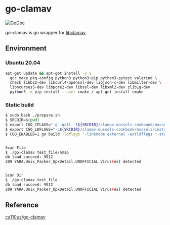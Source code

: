 # go-clamav
[![GoDoc](https://pkg.go.dev/badge/github.com/ca110us/go-clamav?status.svg)](https://pkg.go.dev/github.com/ca110us/go-clamav?tab=doc)

go-clamav is go wrapper for [libclamav](https://docs.clamav.net/manual/Development/libclamav.html)

## Environment
### Ubuntu 20.04

```bash
apt-get update && apt-get install -y \
  gcc make pkg-config python3 python3-pip python3-pytest valgrind \
  check libbz2-dev libcurl4-openssl-dev libjson-c-dev libmilter-dev \
  libncurses5-dev libpcre2-dev libssl-dev libxml2-dev zlib1g-dev
  python3 -m pip install --user cmake / apt-get install cmake
```


### Static build
```bash
$ sudo bash ./prepare.sh
$ SRCDIR=$(pwd)
$ export CGO_CFLAGS="-g -Wall -I${SRCDIR}/clamav-mussels-cookbook/mussels/install/include"
$ export CGO_LDFLAGS="-L${SRCDIR}/clamav-mussels-cookbook/mussels/install/lib -lclamav_static -lbz2_static -lclammspack_static -lclamunrar_iface_static -lclamunrar_static -lcrypto -ljson-c -lpcre2-8 -lpcre2-posix -lssl -lxml2 -lz -lm -ldl -lstdc++"
$ CGO_ENABLED=1 go build -ldflags '-linkmode external -extldflags "-static"' -o output_binary main.go


Scan File
$ ./go-clamav test_file/nmap 
db load succeed: 9912
209 YARA.Unix_Packer_UpxDetail.UNOFFICIAL Virus(es) detected


Scan Dir 
$ ./go-clamav test_file 
db load succeed: 9912
209 YARA.Unix_Packer_UpxDetail.UNOFFICIAL Virus(es) detected
```

## Reference
[ca110us/go-clamav](https://github.com/ca110us/go-clamav)

